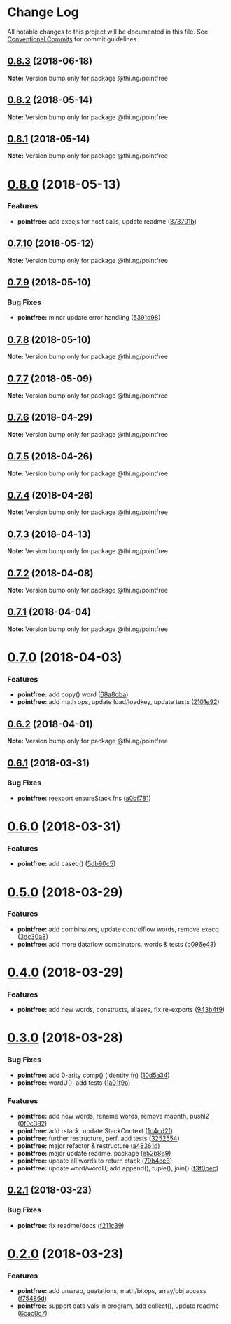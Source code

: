 # Change Log

All notable changes to this project will be documented in this file.
See [Conventional Commits](https://conventionalcommits.org) for commit guidelines.

<a name="0.8.3"></a>
## [0.8.3](https://github.com/thi-ng/umbrella/compare/@thi.ng/pointfree@0.8.2...@thi.ng/pointfree@0.8.3) (2018-06-18)




**Note:** Version bump only for package @thi.ng/pointfree

<a name="0.8.2"></a>
## [0.8.2](https://github.com/thi-ng/umbrella/compare/@thi.ng/pointfree@0.8.1...@thi.ng/pointfree@0.8.2) (2018-05-14)




**Note:** Version bump only for package @thi.ng/pointfree

<a name="0.8.1"></a>
## [0.8.1](https://github.com/thi-ng/umbrella/compare/@thi.ng/pointfree@0.8.0...@thi.ng/pointfree@0.8.1) (2018-05-14)




**Note:** Version bump only for package @thi.ng/pointfree

<a name="0.8.0"></a>
# [0.8.0](https://github.com/thi-ng/umbrella/compare/@thi.ng/pointfree@0.7.10...@thi.ng/pointfree@0.8.0) (2018-05-13)


### Features

* **pointfree:** add execjs for host calls, update readme ([373701b](https://github.com/thi-ng/umbrella/commit/373701b))




<a name="0.7.10"></a>
## [0.7.10](https://github.com/thi-ng/umbrella/compare/@thi.ng/pointfree@0.7.9...@thi.ng/pointfree@0.7.10) (2018-05-12)




**Note:** Version bump only for package @thi.ng/pointfree

<a name="0.7.9"></a>
## [0.7.9](https://github.com/thi-ng/umbrella/compare/@thi.ng/pointfree@0.7.8...@thi.ng/pointfree@0.7.9) (2018-05-10)


### Bug Fixes

* **pointfree:** minor update error handling ([5391d98](https://github.com/thi-ng/umbrella/commit/5391d98))




<a name="0.7.8"></a>
## [0.7.8](https://github.com/thi-ng/umbrella/compare/@thi.ng/pointfree@0.7.7...@thi.ng/pointfree@0.7.8) (2018-05-10)




**Note:** Version bump only for package @thi.ng/pointfree

<a name="0.7.7"></a>
## [0.7.7](https://github.com/thi-ng/umbrella/compare/@thi.ng/pointfree@0.7.6...@thi.ng/pointfree@0.7.7) (2018-05-09)




**Note:** Version bump only for package @thi.ng/pointfree

<a name="0.7.6"></a>
## [0.7.6](https://github.com/thi-ng/umbrella/compare/@thi.ng/pointfree@0.7.5...@thi.ng/pointfree@0.7.6) (2018-04-29)




**Note:** Version bump only for package @thi.ng/pointfree

<a name="0.7.5"></a>
## [0.7.5](https://github.com/thi-ng/umbrella/compare/@thi.ng/pointfree@0.7.4...@thi.ng/pointfree@0.7.5) (2018-04-26)




**Note:** Version bump only for package @thi.ng/pointfree

<a name="0.7.4"></a>
## [0.7.4](https://github.com/thi-ng/umbrella/compare/@thi.ng/pointfree@0.7.3...@thi.ng/pointfree@0.7.4) (2018-04-26)




**Note:** Version bump only for package @thi.ng/pointfree

<a name="0.7.3"></a>
## [0.7.3](https://github.com/thi-ng/umbrella/compare/@thi.ng/pointfree@0.7.2...@thi.ng/pointfree@0.7.3) (2018-04-13)




**Note:** Version bump only for package @thi.ng/pointfree

<a name="0.7.2"></a>
## [0.7.2](https://github.com/thi-ng/umbrella/compare/@thi.ng/pointfree@0.7.1...@thi.ng/pointfree@0.7.2) (2018-04-08)




**Note:** Version bump only for package @thi.ng/pointfree

<a name="0.7.1"></a>
## [0.7.1](https://github.com/thi-ng/umbrella/compare/@thi.ng/pointfree@0.7.0...@thi.ng/pointfree@0.7.1) (2018-04-04)




**Note:** Version bump only for package @thi.ng/pointfree

<a name="0.7.0"></a>
# [0.7.0](https://github.com/thi-ng/umbrella/compare/@thi.ng/pointfree@0.6.2...@thi.ng/pointfree@0.7.0) (2018-04-03)


### Features

* **pointfree:** add copy() word ([68a8dba](https://github.com/thi-ng/umbrella/commit/68a8dba))
* **pointfree:** add math ops, update load/loadkey, update tests ([2101e92](https://github.com/thi-ng/umbrella/commit/2101e92))




<a name="0.6.2"></a>
## [0.6.2](https://github.com/thi-ng/umbrella/compare/@thi.ng/pointfree@0.6.1...@thi.ng/pointfree@0.6.2) (2018-04-01)




**Note:** Version bump only for package @thi.ng/pointfree

<a name="0.6.1"></a>
## [0.6.1](https://github.com/thi-ng/umbrella/compare/@thi.ng/pointfree@0.6.0...@thi.ng/pointfree@0.6.1) (2018-03-31)


### Bug Fixes

* **pointfree:** reexport ensureStack fns ([a0bf781](https://github.com/thi-ng/umbrella/commit/a0bf781))




<a name="0.6.0"></a>
# [0.6.0](https://github.com/thi-ng/umbrella/compare/@thi.ng/pointfree@0.5.0...@thi.ng/pointfree@0.6.0) (2018-03-31)


### Features

* **pointfree:** add caseq() ([5db90c5](https://github.com/thi-ng/umbrella/commit/5db90c5))




<a name="0.5.0"></a>
# [0.5.0](https://github.com/thi-ng/umbrella/compare/@thi.ng/pointfree@0.4.0...@thi.ng/pointfree@0.5.0) (2018-03-29)


### Features

* **pointfree:** add combinators, update controlflow words, remove execq ([3dc30a8](https://github.com/thi-ng/umbrella/commit/3dc30a8))
* **pointfree:** add more dataflow combinators, words & tests ([b096e43](https://github.com/thi-ng/umbrella/commit/b096e43))




<a name="0.4.0"></a>
# [0.4.0](https://github.com/thi-ng/umbrella/compare/@thi.ng/pointfree@0.3.0...@thi.ng/pointfree@0.4.0) (2018-03-29)


### Features

* **pointfree:** add new words, constructs, aliases, fix re-exports ([943b4f9](https://github.com/thi-ng/umbrella/commit/943b4f9))




<a name="0.3.0"></a>
# [0.3.0](https://github.com/thi-ng/umbrella/compare/@thi.ng/pointfree@0.2.1...@thi.ng/pointfree@0.3.0) (2018-03-28)


### Bug Fixes

* **pointfree:** add 0-arity comp() (identity fn) ([10d5a34](https://github.com/thi-ng/umbrella/commit/10d5a34))
* **pointfree:** wordU(), add tests ([1a01f9a](https://github.com/thi-ng/umbrella/commit/1a01f9a))


### Features

* **pointfree:** add new words, rename words, remove mapnth, pushl2 ([0f0c382](https://github.com/thi-ng/umbrella/commit/0f0c382))
* **pointfree:** add rstack, update StackContext ([1c4cd2f](https://github.com/thi-ng/umbrella/commit/1c4cd2f))
* **pointfree:** further restructure, perf, add tests ([3252554](https://github.com/thi-ng/umbrella/commit/3252554))
* **pointfree:** major refactor & restructure ([a48361d](https://github.com/thi-ng/umbrella/commit/a48361d))
* **pointfree:** major update readme, package ([e52b869](https://github.com/thi-ng/umbrella/commit/e52b869))
* **pointfree:** update all words to return stack ([79b4ce3](https://github.com/thi-ng/umbrella/commit/79b4ce3))
* **pointfree:** update word/wordU, add append(), tuple(), join() ([f3f0bec](https://github.com/thi-ng/umbrella/commit/f3f0bec))




<a name="0.2.1"></a>
## [0.2.1](https://github.com/thi-ng/umbrella/compare/@thi.ng/pointfree@0.2.0...@thi.ng/pointfree@0.2.1) (2018-03-23)


### Bug Fixes

* **pointfree:** fix readme/docs ([f211c39](https://github.com/thi-ng/umbrella/commit/f211c39))




<a name="0.2.0"></a>
# [0.2.0](https://github.com/thi-ng/umbrella/compare/@thi.ng/pointfree@0.1.0...@thi.ng/pointfree@0.2.0) (2018-03-23)


### Features

* **pointfree:** add unwrap, quatations, math/bitops, array/obj access ([f75486d](https://github.com/thi-ng/umbrella/commit/f75486d))
* **pointfree:** support data vals in program, add collect(), update readme ([6cac0c7](https://github.com/thi-ng/umbrella/commit/6cac0c7))
